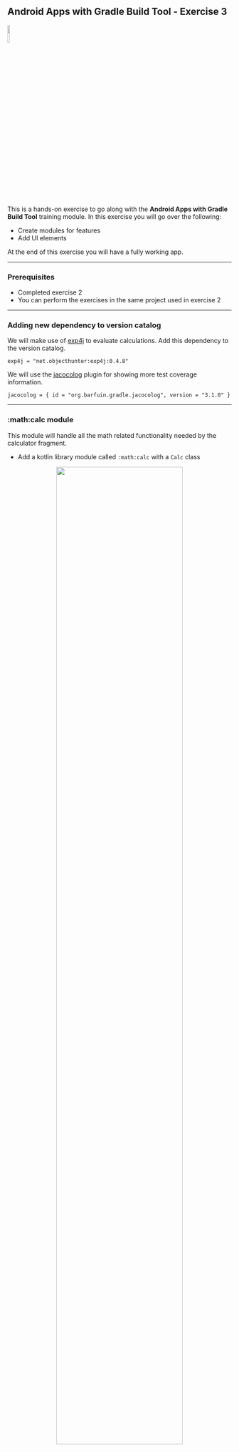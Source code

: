 ## Android Apps with Gradle Build Tool - Exercise 3

<p align="left">
<img width="10%" height="10%" src="https://user-images.githubusercontent.com/120980/174325546-8558160b-7f16-42cb-af0f-511849f22ebc.png">
</p>

This is a hands-on exercise to go along with the
**Android Apps with Gradle Build Tool** training module. In this exercise
you will go over the following:

* Create modules for features
* Add UI elements

At the end of this exercise you will have a fully working app.

---
### Prerequisites

* Completed exercise 2
* You can perform the exercises in the same project used in exercise 2

---
### Adding new dependency to version catalog

We will make use of [exp4j](https://en.wikipedia.org/wiki/Exp4j) to
evaluate calculations. Add this dependency to the version catalog.

```text
exp4j = "net.objecthunter:exp4j:0.4.8"
```

We will use the [jacocolog](https://plugins.gradle.org/plugin/org.barfuin.gradle.jacocolog)
plugin for showing more test coverage information.

```text
jacocolog = { id = "org.barfuin.gradle.jacocolog", version = "3.1.0" }
```

---
### :math:calc module

This module will handle all the math related functionality needed by
the calculator fragment.

* Add a kotlin library module called `:math:calc` with a `Calc` class

<p align="center">
<img width="75%" height="75%" src="https://user-images.githubusercontent.com/120980/220796992-7799b7bf-97fd-4bd6-a798-eb63ca7374e1.png">
</p>

* Update the contents of the [build.gradle.kts](solution/math/calc/build.gradle.kts) to include `exp4j` dependency, java toolchain and test coverage configuration
* Add code for [Calc.kt](solution/math/calc/src/main/java/com/gradle/lab/calc/Calc.kt) and [CalcTest.kt](solution/math/calc/src/test/java/com/gradle/lab/calc/CalcTest.kt)

---
### :math:game module

This module will handle all the math related functionality needed by
the game fragment.

* Add a kotlin library module called `:math:game` with a `Game` class
* Update the contents of the [build.gradle.kts](solution/math/game/build.gradle.kts) to include java toolchain and test coverage configuration
* Add code for [Game.kt](solution/math/game/src/main/java/com/gradle/lab/game/Game.kt) and [GameTest.kt](solution/math/game/src/test/java/com/gradle/lab/game/GameTest.kt)

---
### :feature:calc module

This module will provide the fragment for the calculator part of the app.

* Add an android library module called `:feature:calc`.
* Update the contents of the [build.gradle.kts](solution/feature/calc/build.gradle.kts) to use the version catalog, JDK 11 and dependency on `:math:calc`
* Add a vector for `backspace`

<p align="center">
<img width="75%" height="75%" src="https://user-images.githubusercontent.com/120980/220099752-b5edb691-1f19-4ecb-bd5f-a43af43798b0.png">
</p>

* Add a `drawable` file called [borderbottom.xml](solution/feature/calc/src/main/res/drawable/borderbottom.xml)
* Add a blank fragment called `CalcFragment`

<p align="center">
<img width="75%" height="75%" src="https://user-images.githubusercontent.com/120980/220098707-862c64e9-3aea-4615-9c40-8e0ace29dace.png">
</p>

* Add code for [CalcFragment.kt](solution/feature/calc/src/main/java/com/gradle/lab/calc/CalcFragment.kt), [fragment_calc.xml](solution/feature/calc/src/main/res/layout/fragment_calc.xml) and [strings.xml](solution/feature/calc/src/main/res/values/strings.xml)

---
### :feature:game module

This module will provide the fragment for the calculator part of the app.

* Add an android library module called `:feature:game`.
* Update the contents of the [build.gradle.kts](solution/feature/game/build.gradle.kts) to use the version catalog, JDK 11 and dependency on `:math:calc` and `:math:game`
* Add a vector for `send`
* Add a blank fragment called `GameFragment`
* Add code for [GameFragment.kt](solution/feature/game/src/main/java/com/gradle/lab/game/GameFragment.kt), [fragment_game.xml](solution/feature/game/src/main/res/layout/fragment_game.xml) and [strings.xml](solution/feature/game/src/main/res/values/strings.xml)

---
### Update :app module

Now let's update the `app` module to use the other modules we've added.

* Update the [app/build.gradle.kts](solution/app/build.gradle.kts) with feature dependencies
* Add calculate vector
* Add videogame asset vector
* Add a `Android Resource File` of type `menu` called `bottom_nav_menu` and put the [following contents](solution/app/src/main/res/menu/bottom_nav_menu.xml) in it

<p align="center">
<img width="75%" height="75%" src="https://user-images.githubusercontent.com/120980/220099390-79e8288c-095b-4c39-9197-b7e26c59933b.png">
</p>
<p align="center">
<img width="50%" height="50%" src="https://user-images.githubusercontent.com/120980/220099555-c6b020f1-38e1-49d2-938f-b4c368b72e20.png">
</p>

* Update the contents of [activity_main.xml](solution/app/src/main/res/layout/activity_main.xml)
* Update the contents of [MainActivity.kt](solution/app/src/main/java/com/gradle/lab/mycalculator/MainActivity.kt)


Press the `Gradle sync` button. You can now run the app and play with it.

